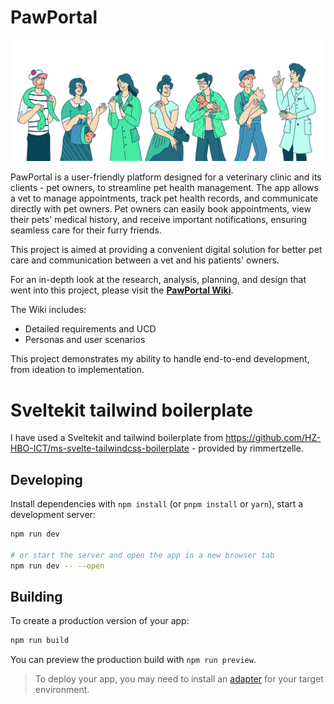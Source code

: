 # PawPortal
![veterinary clinic banner with people](image.png)

PawPortal is a user-friendly platform designed for a veterinary clinic and its clients - pet owners, to streamline pet health management. The app allows a vet to manage appointments, track pet health records, and communicate directly with pet owners. Pet owners can easily book appointments, view their pets' medical history, and receive important notifications, ensuring seamless care for their furry friends.

This project is aimed at providing a convenient digital solution for better pet care and communication between a vet and his patients' owners.

For an in-depth look at the research, analysis, planning, and design that went into this project, please visit the **[PawPortal Wiki](https://github.com/popo0015/PawPortal/wiki)**. 

The Wiki includes:
- Detailed requirements and UCD
- Personas and user scenarios

This project demonstrates my ability to handle end-to-end development, from ideation to implementation.

# Sveltekit tailwind boilerplate

I have used a Sveltekit and tailwind boilerplate from https://github.com/HZ-HBO-ICT/ms-svelte-tailwindcss-boilerplate - provided by rimmertzelle.

## Developing

Install dependencies with `npm install` (or `pnpm install` or `yarn`), start a development server:

```bash
npm run dev

# or start the server and open the app in a new browser tab
npm run dev -- --open
```

## Building

To create a production version of your app:

```bash
npm run build
```

You can preview the production build with `npm run preview`.

> To deploy your app, you may need to install an [adapter](https://kit.svelte.dev/docs/adapters) for your target environment.
>